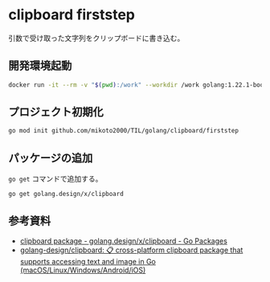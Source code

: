 # clipboard firststep

引数で受け取った文字列をクリップボードに書き込む。


## 開発環境起動

```sh
docker run -it --rm -v "$(pwd):/work" --workdir /work golang:1.22.1-bookworm
```


## プロジェクト初期化

```sh
go mod init github.com/mikoto2000/TIL/golang/clipboard/firststep
```


## パッケージの追加

`go get` コマンドで追加する。

```sh
go get golang.design/x/clipboard
```

## 参考資料

- [clipboard package - golang.design/x/clipboard - Go Packages](https://pkg.go.dev/golang.design/x/clipboard@v0.7.0)
- [golang-design/clipboard: 📋 cross-platform clipboard package that supports accessing text and image in Go (macOS/Linux/Windows/Android/iOS)](https://github.com/golang-design/clipboard)

